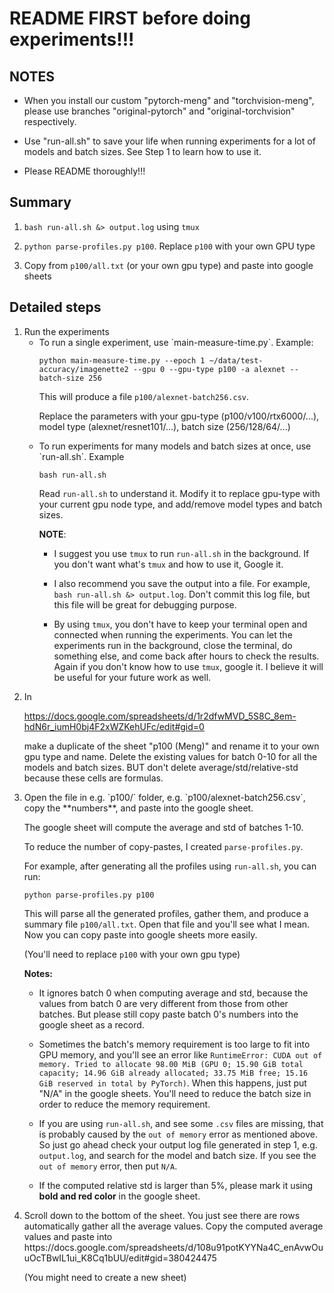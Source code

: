 # README FIRST before doing experiments!!!

## NOTES

- When you install our custom "pytorch-meng" and "torchvision-meng", please use branches "original-pytorch" and "original-torchvision" respectively.

- Use "run-all.sh" to save your life when running experiments for a lot of models and batch sizes. See Step 1 to learn how to use it.

- Please README thoroughly!!!

## Summary

1. `bash run-all.sh &> output.log` using `tmux`

2. `python parse-profiles.py p100`. Replace `p100` with your own GPU type

3. Copy from `p100/all.txt` (or your own gpu type) and paste into google sheets

## Detailed steps
<ol>
<!-- first step -->
<li> Run the experiments
<!-- if only run one experiment -->
<ul> 
<li>
To run a single experiment, use `main-measure-time.py`. Example:

`python main-measure-time.py --epoch 1 ~/data/test-accuracy/imagenette2 --gpu 0 --gpu-type p100 -a alexnet --batch-size 256`

This will produce a file `p100/alexnet-batch256.csv`.

Replace the parameters with your gpu-type (p100/v100/rtx6000/...), model type (alexnet/resnet101/...), batch size (256/128/64/...)

</li>

<!-- if run all experiments -->
<li>To run experiments for many models and batch sizes at once, use `run-all.sh`. Example

`bash run-all.sh`

Read `run-all.sh` to understand it. Modify it to replace gpu-type with your current gpu node type, and add/remove model types and batch sizes.

**NOTE**: 
- I suggest you use `tmux` to run `run-all.sh` in the background. If you don't want what's `tmux` and how to use it, Google it. 

- I also recommend you save the output into a file. For example, `bash run-all.sh &> output.log`. Don't commit this log file, but this file will be great for debugging purpose.

- By using `tmux`, you don't have to keep your terminal open and connected when running the experiments. You can let the experiments run in the background, close the terminal, do something else, and come back after hours to check the results. Again if you don't know how to use `tmux`, google it. I believe it will be useful for your future work as well.

</li>

</ul>
</li>



<li>
In 

https://docs.google.com/spreadsheets/d/1r2dfwMVD_5S8C_8em-hdN6r_iumH0bj4F2xWZKehUFc/edit#gid=0

make a duplicate of the sheet "p100 (Meng)" and rename it to your own gpu type and name. Delete the existing values for batch 0-10 for all the models and batch sizes. BUT don't delete average/std/relative-std because these cells are formulas.
</li>

<li>
Open the file in e.g. `p100/` folder, e.g. `p100/alexnet-batch256.csv`, copy the **numbers**, and paste into the google sheet.

The google sheet will compute the average and std of batches 1-10.

To reduce the number of copy-pastes, I created `parse-profiles.py`.

For example, after generating all the profiles using `run-all.sh`, you can run:

`python parse-profiles.py p100`

This will parse all the generated profiles, gather them, and produce a summary file `p100/all.txt`. Open that file and you'll see what I mean.
Now you can copy paste into google sheets more easily.

(You'll need to replace `p100` with your own gpu type)

**Notes:**

- It ignores batch 0 when computing average and std, because the values from batch 0 are very different from those
from other batches. But please still copy paste batch 0's numbers into the google sheet as a record.

- Sometimes the batch's memory requirement is too large to fit into GPU memory, and you'll see an error like `RuntimeError: CUDA out of memory. Tried to allocate 98.00 MiB (GPU 0; 15.90 GiB total capacity; 14.96 GiB already allocated; 33.75 MiB free; 15.16 GiB reserved in total by PyTorch)`.  When this happens, just put "N/A" in the google sheets. You'll need to reduce the batch size in order to reduce the memory requirement.

- If you are using `run-all.sh`, and see some `.csv` files are missing, that is probably caused by the `out of memory` error as mentioned above. So just go ahead check your output log file generated in step 1, e.g. `output.log`, and search for the model and batch size. If you see the `out of memory` error, then put `N/A`.

- If the computed relative std is larger than 5%, please mark it using **bold and red color** in the google sheet.

</li>

<li>
Scroll down to the bottom of the sheet. You just see there are rows automatically gather all the average values. Copy the computed average values and paste into https://docs.google.com/spreadsheets/d/108u91potKYYNa4C_enAvwOuuOcTBwIL1ui_K8Cq1bUU/edit#gid=380424475

(You might need to create a new sheet)
</li>
</ol>